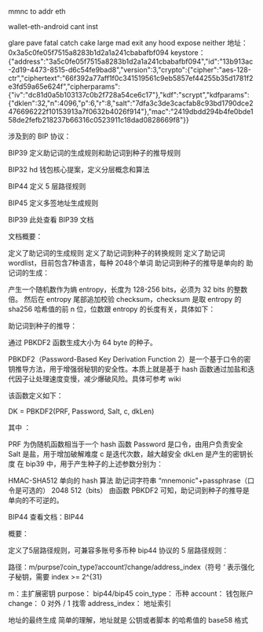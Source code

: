 
mmnc to addr eth

wallet-eth-android
cant inst



glare pave fatal catch cake large mad exit any hood expose neither
地址： 0x3a5c0fe05f7515a8283b1d2a1a241cbabafbf094
keystore： {"address":"3a5c0fe05f7515a8283b1d2a1a241cbabafbf094","id":"13b913ac-2d19-4473-8515-d6c54fe9bad8","version":3,"crypto":{"cipher":"aes-128-ctr","ciphertext":"66f392a77aff1f0c341519561c9eb5857ef44255b35d1781f2e3fd59a65e624f","cipherparams":{"iv":"dc81d0a5b103137c0b2f728a54ce6c17"},"kdf":"scrypt","kdfparams":{"dklen":32,"n":4096,"p":6,"r":8,"salt":"7dfa3c3de3cacfab8c93bd1790dce2476696222f10153913a7f0632b4026f914"},"mac":"2419dbdd294b4fe0bde158de2fefb218237b66316c0523911c18dad0828669f8"}}



涉及到的 BIP 协议：

BIP39 定义助记词的生成规则和助记词到种子的推导规则

BIP32 hd 钱包核心提案，定义分层概念和算法

BIP44 定义 5 层路径规则

BIP45 定义多签地址生成规则

BIP39
此处查看 BIP39 文档

文档概要：

定义了助记词的生成规则
定义了助记词到种子的转换规则
定义了助记词 wordlist，目前包含7种语言，每种 2048个单词
助记词到种子的推导是单向的
助记词的生成：

产生一个随机数作为熵 entropy，长度为 128-256 bits，必须为 32 bits 的整数倍。
然后在 entropy 尾部追加校验 checksum，checksum 是取 entropy 的 sha256 哈希值的前 n 位，位数跟 entropy 的长度有关，具体如下：


助记词到种子的推导：

通过 PBKDF2 函数生成大小为 64 byte 的种子。

PBKDF2（Password-Based Key Derivation Function 2）是一个基于口令的密钥推导方法，用于增强弱秘钥的安全性。本质上就是基于 hash 函数通过加盐和迭代因子让处理速度变慢，减少爆破风险。具体可参考 wiki

该函数定义如下：

DK = PBKDF2(PRF, Password, Salt, c, dkLen)

其中 ：

PRF 为伪随机函数相当于一个 hash 函数
Password 是口令，由用户负责安全
Salt 是盐，用于增加破解难度
c 是迭代次数，越大越安全
dkLen 是产生的密钥长度
在 bip39 中，用于产生种子的上述参数分别为：

HMAC-SHA512 单向的 hash 算法
助记词字符串
“mnemonic"+passphrase（口令是可选的）
2048
512（bits）
由函数 PBKDF2 可知，助记词到种子的推导是单向的不可逆的。



BIP44
查看文档：BIP44

概要：

定义了5层路径规则，可兼容多账号多币种
bip44 协议的 5 层路径规则：

路径：m/purpse’/coin_type’/account’/change/address_index（符号 ‘ 表示强化子秘钥，需要 index >= 2^{31}

m：主扩展密钥
purpose： bip44/bip45
coin_type： 币种
account： 钱包账户
change： 0 对外 / 1 找零
address_index： 地址索引


地址的最终生成
简单的理解，地址就是 公钥或者脚本 的哈希值的 base58 格式